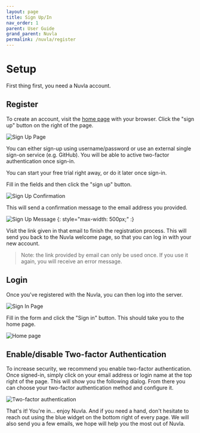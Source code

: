 ```yaml
---
layout: page
title: Sign Up/In
nav_order: 1
parent: User Guide
grand_parent: Nuvla
permalink: /nuvla/register
---
```


Setup
=====

First thing first, you need a Nuvla account.

## Register

To create an account, visit the [home page](https://nuvla.io/) with your browser. Click the "sign up" button on the right of the page.

![Sign Up Page](/assets/img/sign-up.png)

You can either sign-up using username/password or use an external single sign-on service (e.g. GitHub).  You will be able to active two-factor authentication once sign-in.

You can start your free trial right away, or do it later once sign-in.

Fill in the fields and then click the "sign up" button.

![Sign Up Confirmation](/assets/img/sign-up-message.png)

This will send a confirmation message to the email address you provided.

![Sign Up Message](/assets/img/sign-up-email.png)
{: style="max-width: 500px;" :}

Visit the link given in that email to finish the registration process. This will send you back to the Nuvla welcome page, so that you can log in with your new account.

> Note: the link provided by email can only be used once. If you use it again, you will receive an error message.

## Login

Once you've registered with the Nuvla, you can then log into the server.

![Sign In Page](/assets/img/sign-in.png)

Fill in the form and click the "Sign in" button.  This should take you to the home page.

![Home page](/assets/img/home.png)


## Enable/disable Two-factor Authentication

To increase security, we recommend you enable two-factor authentication.  Once signed-in, simply click on your email address or login name at the top right of the page.  This will show you the following dialog.  From there you can choose your two-factor authentication method and configure it.

![Two-factor authentication](/assets/img/two-factor.png)

That's it! You're in... enjoy Nuvla.  And if you need a hand, don't hesitate to reach out using the blue widget on the bottom right of every page.  We will also send you a few emails, we hope will help you the most out of Nuvla.
